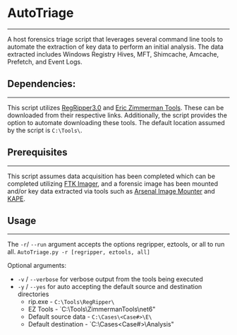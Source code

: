 # AutoTriage
---
A host forensics triage script that leverages several command line tools to automate the extraction of key data to perform an initial analysis. The data extracted includes Windows Registry Hives, MFT, Shimcache, Amcache, Prefetch, and Event Logs. 

## Dependencies:
---
This script utilizes [RegRipper3.0](https://github.com/keydet89/RegRipper3.0) and [Eric Zimmerman Tools](https://ericzimmerman.github.io/#!index.md). These can be downloaded from their respective links. Additionally, the script provides the option to automate downloading these tools. The default location assumed by the script is  `C:\Tools\`.

## Prerequisites
---
This script assumes data acquisition has been completed which can be completed utilizing [FTK Imager](https://www.exterro.com/digital-forensics-software/ftk-imager), and a forensic image has been mounted and/or key data extracted via tools such as [Arsenal Image Mounter](https://arsenalrecon.com/downloads/) and [KAPE](https://www.kroll.com/en/services/cyber-risk/incident-response-litigation-support/kroll-artifact-parser-extractor-kape).

## Usage
---
The `-r`/ `--run` argument accepts the options regripper, eztools, or all to run all.
`AutoTriage.py -r [regripper, eztools, all]`

Optional arguments:
- `-v` / `--verbose` for verbose output from the tools being executed
- `-y` / `--yes` for auto accepting the default source and destination directories
	- rip.exe - `C:\Tools\RegRipper\`
	- EZ Tools - `C:\Tools\ZimmermanTools\net6\"
	- Default source data - `C:\Cases\<Case#>\E\`
	- Default destination - `C:\Cases\<Case#>\Analysis\"


